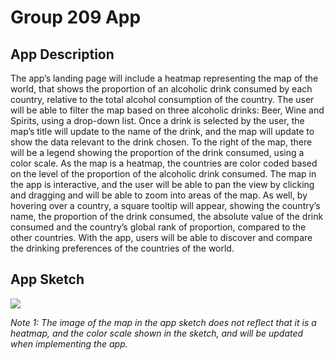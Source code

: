 # Group 209 App

## App Description
The app’s landing page will include a heatmap representing the map of the world, that shows the proportion of an alcoholic drink consumed by each country, relative to the total alcohol consumption of the country. The user will be able to filter the map based on three alcoholic drinks: Beer, Wine and Spirits, using a drop-down list. Once a drink is selected by the user, the map’s title will update to the name of the drink, and the map will update to show the data relevant to the drink chosen. To the right of the map, there will be a legend showing the proportion of the drink consumed, using a color scale. As the map is a heatmap, the countries are color coded based on the level of the proportion of the alcoholic drink consumed. The map in the app is interactive, and the user will be able to pan the view by clicking and dragging and will be able to zoom into areas of the map. As well, by hovering over a country, a square tooltip will appear, showing the country’s name, the proportion of the drink consumed, the absolute value of the drink consumed and the country’s global rank of proportion, compared to the other countries.  With the app, users will be able to discover and compare the drinking preferences of the countries of the world.  

## App Sketch
![]('img/app_sketch.png)

*Note 1: The image of the map in the app sketch does not reflect that it is a heatmap, and the color scale shown in the sketch, and will be updated when implementing the app.*

